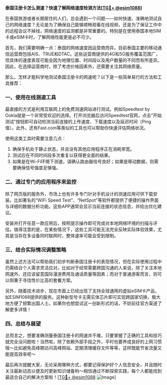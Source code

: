 **泰国注册卡怎么测速？快速了解网络速度检测方法[[TG💪+ @esim1088](https://t.me/s/esim1088)]**

在泰国旅游或者长期居住的人们，总会遇到一个问题——如何快速、准确地测试自己的网络速度？无论是为了确保自己能够顺畅观看在线视频，还是为了保证工作中的远程会议不掉线，网络速度的监测都是非常重要的。特别是在使用泰国本地SIM卡或eSIM卡时，了解网络性能更是必不可少。

首先，我们需要明确一点：泰国的网络速度因运营商而异。目前泰国主要的移动通信运营商包括AIS、TRUE和DTAC。这些运营商提供的4G和5G服务覆盖范围广，但具体的速度表现可能会因为地理位置、时间段以及用户数量的不同而有所差异。因此，在选择运营商时，除了考虑价格因素外，还需要关注其网络质量。

那么，怎样才能科学地测试泰国注册卡的网速呢？以下是一些简单易行的方法和工具推荐：

### 一、使用在线测速工具

最直接的方式是利用互联网上的免费测速网站进行测试。例如Speedtest by Ookla就是一个非常受欢迎的选择。打开浏览器后访问Speedtest官网，点击“开始测试”按钮即可自动检测当前连接的上传速度、下载速度以及延迟时间（Ping值）。此外，还有Fast.com等类似的工具也可以帮助你快速评估网络状况。

使用这类工具时需要注意几点：
1. 确保手机处于静止状态，并且没有其他应用程序正在消耗带宽。
2. 测试应在不同时间段多次重复以获得更全面的结果。
3. 如果是在Wi-Fi环境下测速，请确认路由器信号良好；如果是移动数据，则需要确保信号强度足够强。

### 二、通过专门的应用程序来监控

除了网页版的服务外，市场上也有许多专门针对手机设计的测速应用可供下载安装。比如著名的“WiFi Speed Test”、“NetSpot”等软件都提供了便捷的操作界面与详细的数据分析功能。这些APP通常会显示当前连接的状态信息，并给出优化建议。

安装并打开任意一款应用后，按照提示操作即可完成对本地网络环境的扫描与评估。值得注意的是，在某些情况下，这些工具可能无法完全反映实际体验效果，尤其是当存在多设备同时联网时，整体速率可能会受到限制。

### 三、结合实际情况调整策略

虽然上述方法可以帮助我们初步判断泰国注册卡的表现情况，但在实际使用过程中仍需结合个人需求灵活应对。比如对于经常需要跨国沟通的人来说，除了关注本地网速外，还应该留意国际漫游费用及通话质量等因素；而对于普通游客而言，则可以侧重于寻找性价比高的套餐方案。

另外，随着技术进步，现在市面上已经出现了支持全球通用的虚拟eSIM卡产品，如ESIM1088提供的服务。这种新型号卡无需实体芯片即可实现跨国家切换，极大地方便了频繁出国人士。如果你也想尝试这一创新形式的话，不妨前往官方渠道了解更多详情！

### 四、总结与展望

总而言之，想要准确测量泰国注册卡的网速并不难，只要掌握了正确的工具和技巧就完全没问题啦！当然啦，除了依赖外部手段之外，平时也要养成良好的上网习惯哦～比如避免高峰期访问高峰网站、定期清理缓存文件等等，这样既能节省流量又能提高效率呢～

最后再次提醒大家，无论采用哪种方式，都要记得保护好个人信息安全，并且随时关注最新动态以便及时更新知识储备哟～相信通过不断探索实践，每个人都能找到最适合自己的解决方案啦！[[TG💪+ @esim1088](https://t.me/s/esim1088) ![Image](https://i.postimg.cc/4NQfJmqS/Snipaste-2025-05-13-00-14-12.png)]